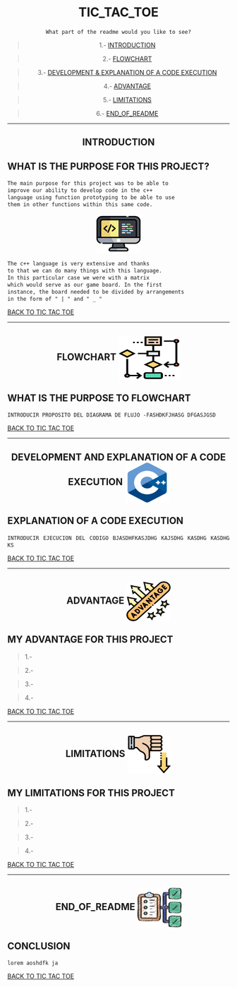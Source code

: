 
<div align = center>

# TIC_TAC_TOE

    What part of the readme would you like to see?
<div>

<div align = center>

>1.- [INTRODUCTION](#introduction)

>2.- [FLOWCHART](#flowchart) 


>3.- [DEVELOPMENT & EXPLANATION OF A CODE EXECUTION](#development-and-explanation-of-a-code-execution)

>4.- [ADVANTAGE](#advantage)

>5.- [LIMITATIONS](#limitations)

>6.- [END_OF_README](#conclusion)

<div>

___________________

<div align = center>

## INTRODUCTION 

<div>


<div align = "justify">
    
## WHAT IS THE PURPOSE FOR THIS PROJECT?
    The main purpose for this project was to be able to 
    improve our ability to develop code in the c++ 
    language using function prototyping to be able to use 
    them in other functions within this same code.
<div>

<div align =center>

<img src="../imagenes/U3/codigo.png" align="center" height="90" width="100"/>    

<div>

<div align = "justify">

    The c++ language is very extensive and thanks               
    to that we can do many things with this language. 
    In this particular case we were with a matrix 
    which would serve as our game board. In the first 
    instance, the board needed to be divided by arrangements 
    in the form of " | " and " _ " 
<div>

[BACK TO TIC TAC TOE](#TIC_TAC_TOE)

<div align = center>

_______

## FLOWCHART <img src="../imagenes/U3/diagrama-de-flujo.png" align="center" height="100" width="140"/>
<div>

<div align = "justify">
    
## WHAT IS THE PURPOSE TO FLOWCHART
    INTRODUCIR PROPOSITO DEL DIAGRAMA DE FLUJO -FASHDKFJHASG DFGASJGSD
<div>

[BACK TO TIC TAC TOE](#TIC_TAC_TOE)


___________________

<div align = center>

## DEVELOPMENT AND EXPLANATION OF A CODE EXECUTION <img src="../imagenes/U3/c-.png" align="center" height="90" width="100"/>
<div>

<div align = "justify">
    
## EXPLANATION OF A CODE EXECUTION 
    INTRODUCIR EJECUCION DEL CODIGO BJASDHFKASJDHG KAJSDHG KASDHG KASDHG KS
<div>

[BACK TO TIC TAC TOE](#TIC_TAC_TOE)

___________________


<div align = center>

## ADVANTAGE <img src="../imagenes/U3/ventajas.png" align="center" height="90" width="100"/>
<div>

<div align = "justify">
    
## MY ADVANTAGE FOR THIS PROJECT

>1.-

>2.-

>3.-

>4.-
<div>

[BACK TO TIC TAC TOE](#TIC_TAC_TOE)

______________

<div align = center>

## LIMITATIONS <img src="../imagenes/U3/pulgar-hacia-abajo.png" align="center" height="90" width="100"/>
<div>

<div align = "justify">
    
## MY LIMITATIONS FOR  THIS PROJECT
>1.-

>2.-

>3.-

>4.-
<div>

[BACK TO TIC TAC TOE](#TIC_TAC_TOE)

______________

<div align = center>

## END_OF_README  <img src="../imagenes/U3/lista-de-tareas.png" align="center" height="90" width="100"/>
<div>

<div align = "justify">
    
## CONCLUSION
    lorem aoshdfk ja
<div>

[BACK TO TIC TAC TOE](#TIC_TAC_TOE)



